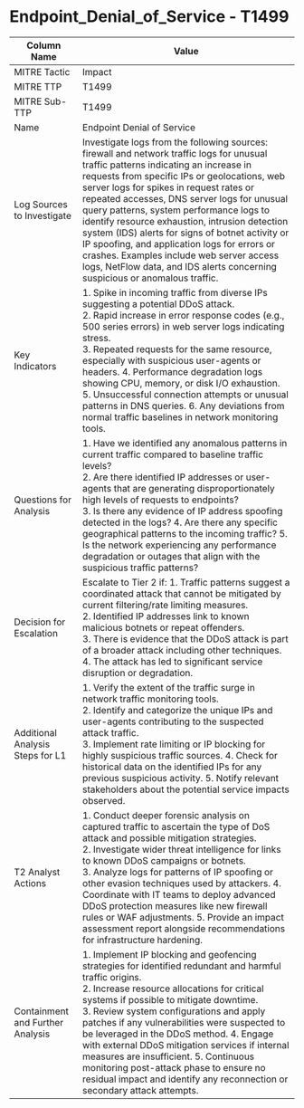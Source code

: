 # Endpoint_Denial_of_Service - T1499

| Column Name | Value |
|-------------|-------|
| MITRE Tactic | Impact |
| MITRE TTP | T1499 |
| MITRE Sub-TTP | T1499 |
| Name | Endpoint Denial of Service |
| Log Sources to Investigate | Investigate logs from the following sources: firewall and network traffic logs for unusual traffic patterns indicating an increase in requests from specific IPs or geolocations, web server logs for spikes in request rates or repeated accesses, DNS server logs for unusual query patterns, system performance logs to identify resource exhaustion, intrusion detection system (IDS) alerts for signs of botnet activity or IP spoofing, and application logs for errors or crashes. Examples include web server access logs, NetFlow data, and IDS alerts concerning suspicious or anomalous traffic. |
| Key Indicators | 1. Spike in incoming traffic from diverse IPs suggesting a potential DDoS attack.<br>2. Rapid increase in error response codes (e.g., 500 series errors) in web server logs indicating stress.<br>3. Repeated requests for the same resource, especially with suspicious user-agents or headers. 4. Performance degradation logs showing CPU, memory, or disk I/O exhaustion. 5. Unsuccessful connection attempts or unusual patterns in DNS queries. 6. Any deviations from normal traffic baselines in network monitoring tools. |
| Questions for Analysis | 1. Have we identified any anomalous patterns in current traffic compared to baseline traffic levels?<br>2. Are there identified IP addresses or user-agents that are generating disproportionately high levels of requests to endpoints?<br>3. Is there any evidence of IP address spoofing detected in the logs? 4. Are there any specific geographical patterns to the incoming traffic? 5. Is the network experiencing any performance degradation or outages that align with the suspicious traffic patterns? |
| Decision for Escalation | Escalate to Tier 2 if: 1. Traffic patterns suggest a coordinated attack that cannot be mitigated by current filtering/rate limiting measures.<br>2. Identified IP addresses link to known malicious botnets or repeat offenders.<br>3. There is evidence that the DDoS attack is part of a broader attack including other techniques. 4. The attack has led to significant service disruption or degradation. |
| Additional Analysis Steps for L1 | 1. Verify the extent of the traffic surge in network traffic monitoring tools.<br>2. Identify and categorize the unique IPs and user-agents contributing to the suspected attack traffic.<br>3. Implement rate limiting or IP blocking for highly suspicious traffic sources. 4. Check for historical data on the identified IPs for any previous suspicious activity. 5. Notify relevant stakeholders about the potential service impacts observed. |
| T2 Analyst Actions | 1. Conduct deeper forensic analysis on captured traffic to ascertain the type of DoS attack and possible mitigation strategies.<br>2. Investigate wider threat intelligence for links to known DDoS campaigns or botnets.<br>3. Analyze logs for patterns of IP spoofing or other evasion techniques used by attackers. 4. Coordinate with IT teams to deploy advanced DDoS protection measures like new firewall rules or WAF adjustments. 5. Provide an impact assessment report alongside recommendations for infrastructure hardening. |
| Containment and Further Analysis | 1. Implement IP blocking and geofencing strategies for identified redundant and harmful traffic origins.<br>2. Increase resource allocations for critical systems if possible to mitigate downtime.<br>3. Review system configurations and apply patches if any vulnerabilities were suspected to be leveraged in the DDoS method. 4. Engage with external DDoS mitigation services if internal measures are insufficient. 5. Continuous monitoring post-attack phase to ensure no residual impact and identify any reconnection or secondary attack attempts. |
